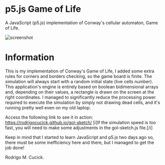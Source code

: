 # p5.js Game of Life
A JavaScript (p5.js) implementation of Conway's cellular automaton, Game of Life.

![screenshot](https://cloud.githubusercontent.com/assets/16089829/18462290/572c5370-7957-11e6-9360-435a44b61c61.png)

# Information
This is my implementation of Conway's Game of Life, I added some extra rules for corners and borders checking, so the game board is finite. The simulation will always start with a random initial state (live cells number). This application's engine is entirely based on boolean bidimensional arrays and, depending on their values, a rectangle is drawn on the screen at the right coordinates. I managed to significantly reduce the processing power required to execute the simulation by simply not drawing dead cells, and it's running pretty well even on my old laptop.

Access the following link to see it in action: https://rodrigocucick.github.io/gol-sketch/
[i]If the simulation speed is too fast, you will need to make some adjustments in the gol-sketch.js file.[/i]

Keep in mind that I started to learn JavaScript and p5.js two days ago so, there must be some inefficiency here and there, but I managed to get the job done!

Rodrigo M. Cucick.
